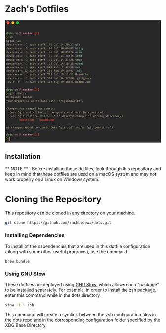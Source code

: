 # Zach's Dotfiles

![Screenshot of shell prompt](assets/shellprompt.png)

## Installation
** NOTE ** : Before installing these dotfiles, look through this repository and 
keep in mind that these dotfiles are used on a macOS system and may not work 
properly on a Linux on Windows system.

# Cloning the Repository
This repository can be cloned in any directory on your machine.

```bash
git clone https://github.com/zachbedewi/dots.git
```

### Installing Dependencies
To install of the dependencies that are used in this dotfile configuration
(along with some other useful programs), use the command

```bash
brew bundle
```

### Using GNU Stow
These dotfiles are deployed using [GNU Stow](https://www.gnu.org/software/stow/), 
which allows each "package" to be installed separately. For example, in order to
install the zsh package, enter this command while in the dots directory

```bash
stow -t ~ zsh
```

This command will create a symlink between the zsh configuration files in the
dots repo and in the corresponding configuration folder specified by the XDG
Base Directory.
